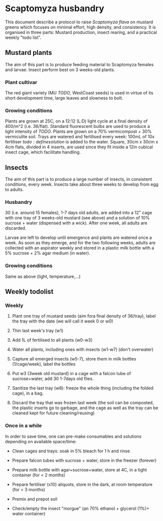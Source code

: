 # Scaptomyza husbandry

This document describe a protocol to raise *Scaptomyza flava* on mustard greens which focuses on minimal effort, high density, and consistency. It is organised in three parts: Mustard production, insect rearing, and a practical weekly "todo list".

## Mustard plants

The aim of this part is to produce feeding material to Scaptomyza females and larvae. Insect perform best on 3 weeks-old plants.

### Plant cultivar

The red giant variety (MU $TODO$, WestCoast seeds) is used in virtue of its short development time, large leaves and slowness to bolt.

### Growing conditions

Plants are grown at 25C, on a 12:12 (L:D) light cycle at a final density of 400/m^2 (i.e. 36/flat). Standard fluorescent bulbs are used to produce a light intensity of $TODO$. Plants are grown on a 70% vermicompost + 30% vermiculite soil. 
Trays are watered and fertilised every week: 100mL of 10x fertiliser $todo:define solution$ is added to the water.
Square, 30cm x 30cm x 4cm flats, divided in 4 inserts, are used since they fit inside a 12in cubical insect cage, which facilitate handling.

## Insects

The aim of this part is to produce a large number of insects, in consistent conditions, every week. Insects take about three weeks to develop from egg to adults.

### Husbandry

30 (i.e. around 15 females), 1-7 days old adults, are added into a 12" cage with one tray of 3 weeks-old mustard (see above) and a solution of 10% sucrose + water (dispensed with a wick). After one week, all adults are discarded.

Larvae are left to develop until emergence and plants are watered once a week. As soon as they emerge, and for the two following weeks, adults are collected with an aspirator weekly and stored in a plastic milk bottle with a 5% sucrose + 2% agar medium (in water).


### Growing conditions

Same as above (light, temperature,...)


## Weekly todolist


### Weekly

1. Plant one tray of mustard seeds (aim fora final density of 36/tray), label the tray with the date (we will call it week 0 or w0)

2. Thin last week's tray (w1)

3. Add 1L of fertilised to all plants (w0-w3)

4. Water all plants, including ones with insects (w1-w7) (don't overwater)

5. Capture all emerged insects (w5-7), store them in milk bottles (1/cage/week), label the bottles

6. Put w3 (3week old mustard) in a cage with a falcon tube of sucrose+water, add 30 1-7days old flies.

7. Sanitize the last tray (w8): freeze the whole thing (including the folded cage), in a bag.

8. Discard the tray that was frozen last week (the soil can be composted, the plastic inserts go to garbage, and the cage as well as the tray can be cleaned kept for future cleaning/reusing)


### Once in a while


In order to save time, one can pre-make consumables and solutions depending on available space/time:


* Clean cages and trays: soak in 5% bleach for 1 h and rinse

* Prepare falcon tubes with sucrose + water, store in the freezer (forever)

* Prepare milk bottle with agar+sucrose+water, store at 4C, in a tight container (for < 2 months)

* Prepare fertiliser (x10) aliquots, store in the dark, at room temperature (for < 3 months)

* Premix and prepot soil

* Check/empty the insect "morgue" (an 70% ethanol + glycerol (1%)+ water container)






